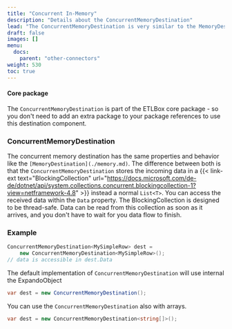 ```yaml
---
title: "Concurrent In-Memory"
description: "Details about the ConcurrentMemoryDestination"
lead: "The ConcurrentMemoryDestination is very similar to the MemoryDestination, but uses a thread safe collection for storing data."
draft: false
images: []
menu:
  docs:
    parent: "other-connectors"
weight: 530
toc: true
---
```


#### Core package

The `ConcurrentMemoryDestination` is part of the ETLBox core package - so you don't need to add an extra package to your package references to use this destination component. 

### ConcurrentMemoryDestination

The concurrent memory destination has the same properties and behavior like the `[MemoryDestination](./memory.md)`. The difference between both is that the `ConcurrentMemoryDestination` stores the incoming data in a {{< link-ext text="BlockingCollection" url="https://docs.microsoft.com/de-de/dotnet/api/system.collections.concurrent.blockingcollection-1?view=netframework-4.8" >}} instead a normal `List<T>`. You can access the received data within the `Data` property. The BlockingCollection is designed to be thread-safe. 
Data can be read from this collection as soon as it arrives, and you don't have to wait for you data flow to finish. 

### Example

```C#
ConcurrentMemoryDestination<MySimpleRow> dest = 
    new ConcurrentMemoryDestination<MySimpleRow>();
// data is accessible in dest.Data 
```

The default implementation of `ConcurrentMemoryDestination` will use internal the ExpandoObject

```C#
var dest = new ConcurrentMemoryDestination();
```

You can use the `ConcurrentMemoryDestination` also with arrays.

```C#
var dest = new ConcurrentMemoryDestination<string[]>();
```


